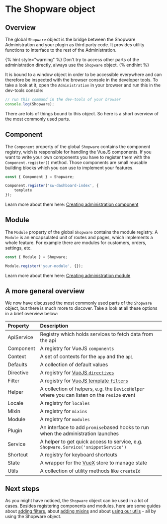 # The Shopware object

## Overview

The global `Shopware` object is the bridge between the Shopware Administration and your plugin as third party code. It provides utility functions to interface to the rest of the Administration.

{% hint style="warning" %}
Don't try to access other parts of the administration directly, always use the `Shopware` object.
{% endhint %}

It is bound to a window object in order to be accessible everywhere and can therefore be inspected with the browser console in the developer tools. To take a look at it, open the `Administration` in your browser and run this in the dev-tools console:

```javascript
// run this command in the dev-tools of your browser
console.log(Shopware);
```

There are lots of things bound to this object. So here is a short overview of the most commonly used parts.

## Component

The `Component` property of the global `Shopware` contains the component registry, wich is responsible for handling the VueJS components. If you want to write your own components you have to register them with the `Component.register()` method. Those components are small reusable building blocks which you can use to implement your features.

```javascript
const { Component } = Shopware;

Component.register('sw-dashboard-index', {
    template
});
```

Learn more about them here: [Creating administration component](add-custom-component.md)

## Module

The `Module` property of the global `Shopware` contains the module registry. A `Module` is an encapsulated unit of routes and pages, which implements a whole feature. For example there are modules for customers, orders, settings, etc.

```javascript
const { Module } = Shopware;

Module.register('your-module', {});
```

Learn more about them here: [Creating administration module](add-custom-module.md)

## A more general overview

We now have discussed the most commonly used parts of the `Shopware` object, but there is much more to discover. Take a look at all these options in a brief overview below:

| Property | Description |
| :--- | :--- |
| ApiService | Registry which holds services to fetch data from the api |
| Component | A registry for VueJS `components` |
| Context | A set of contexts for the `app` and the `api` |
| Defaults | A collection of default values |
| Directive | A registry for [VueJS `directives`](https://vuejs.org/v2/guide/custom-directive.html) |
| Filter | A registry for [VueJS template `filters`](https://vuejs.org/v2/guide/filters.html) |
| Helper | A collection of helpers, e.g. the `DeviceHelper` where you can listen on the `resize` event |
| Locale | A registry for `locales` |
| Mixin | A registry for `mixins` |
| Module | A registry for `modules` |
| Plugin | An interface to add `promise`based hooks to run when the administration launches |
| Service | A helper to get quick access to service, e.g. `Shopware.Service('snippetService')` |
| Shortcut | A registry for keyboard shortcuts |
| State | A wrapper for the [VueX](https://vuex.vuejs.org/) store to manage state |
| Utils | A collection of utility methods like `createId` |

## Next steps

As you might have noticed, the `Shopware` object can be used in a lot of cases. Besides registering components and modules, here are some guides about [adding filters](add-filter.md), about [adding mixins](add-mixins.md) and about [using our utils](using-utils.md) - all by using the Shopware object.

